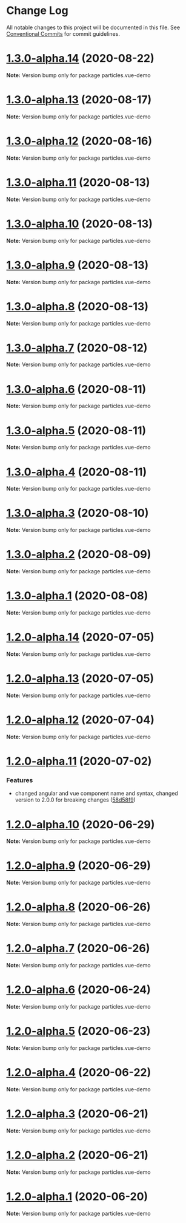 # Change Log

All notable changes to this project will be documented in this file.
See [Conventional Commits](https://conventionalcommits.org) for commit guidelines.

# [1.3.0-alpha.14](https://github.com/matteobruni/tsparticles/compare/particles.vue-demo@1.2.9...particles.vue-demo@1.3.0-alpha.14) (2020-08-22)

**Note:** Version bump only for package particles.vue-demo





# [1.3.0-alpha.13](https://github.com/matteobruni/tsparticles/compare/particles.vue-demo@1.3.0-alpha.12...particles.vue-demo@1.3.0-alpha.13) (2020-08-17)

**Note:** Version bump only for package particles.vue-demo





# [1.3.0-alpha.12](https://github.com/matteobruni/tsparticles/compare/particles.vue-demo@1.2.8...particles.vue-demo@1.3.0-alpha.12) (2020-08-16)

**Note:** Version bump only for package particles.vue-demo





# [1.3.0-alpha.11](https://github.com/matteobruni/tsparticles/compare/particles.vue-demo@1.3.0-alpha.10...particles.vue-demo@1.3.0-alpha.11) (2020-08-13)

**Note:** Version bump only for package particles.vue-demo





# [1.3.0-alpha.10](https://github.com/matteobruni/tsparticles/compare/particles.vue-demo@1.3.0-alpha.9...particles.vue-demo@1.3.0-alpha.10) (2020-08-13)

**Note:** Version bump only for package particles.vue-demo





# [1.3.0-alpha.9](https://github.com/matteobruni/tsparticles/compare/particles.vue-demo@1.3.0-alpha.8...particles.vue-demo@1.3.0-alpha.9) (2020-08-13)

**Note:** Version bump only for package particles.vue-demo





# [1.3.0-alpha.8](https://github.com/matteobruni/tsparticles/compare/particles.vue-demo@1.3.0-alpha.7...particles.vue-demo@1.3.0-alpha.8) (2020-08-13)

**Note:** Version bump only for package particles.vue-demo





# [1.3.0-alpha.7](https://github.com/matteobruni/tsparticles/compare/particles.vue-demo@1.3.0-alpha.6...particles.vue-demo@1.3.0-alpha.7) (2020-08-12)

**Note:** Version bump only for package particles.vue-demo





# [1.3.0-alpha.6](https://github.com/matteobruni/tsparticles/compare/particles.vue-demo@1.3.0-alpha.5...particles.vue-demo@1.3.0-alpha.6) (2020-08-11)

**Note:** Version bump only for package particles.vue-demo





# [1.3.0-alpha.5](https://github.com/matteobruni/tsparticles/compare/particles.vue-demo@1.3.0-alpha.4...particles.vue-demo@1.3.0-alpha.5) (2020-08-11)

**Note:** Version bump only for package particles.vue-demo





# [1.3.0-alpha.4](https://github.com/matteobruni/tsparticles/compare/particles.vue-demo@1.3.0-alpha.3...particles.vue-demo@1.3.0-alpha.4) (2020-08-11)

**Note:** Version bump only for package particles.vue-demo





# [1.3.0-alpha.3](https://github.com/matteobruni/tsparticles/compare/particles.vue-demo@1.3.0-alpha.2...particles.vue-demo@1.3.0-alpha.3) (2020-08-10)

**Note:** Version bump only for package particles.vue-demo





# [1.3.0-alpha.2](https://github.com/matteobruni/tsparticles/compare/particles.vue-demo@1.3.0-alpha.1...particles.vue-demo@1.3.0-alpha.2) (2020-08-09)

**Note:** Version bump only for package particles.vue-demo





# [1.3.0-alpha.1](https://github.com/matteobruni/tsparticles/compare/particles.vue-demo@1.2.7...particles.vue-demo@1.3.0-alpha.1) (2020-08-08)

**Note:** Version bump only for package particles.vue-demo





# [1.2.0-alpha.14](https://github.com/matteobruni/tsparticles/compare/particles.vue-demo@1.2.0-alpha.13...particles.vue-demo@1.2.0-alpha.14) (2020-07-05)

**Note:** Version bump only for package particles.vue-demo





# [1.2.0-alpha.13](https://github.com/matteobruni/tsparticles/compare/particles.vue-demo@1.2.0-alpha.12...particles.vue-demo@1.2.0-alpha.13) (2020-07-05)

**Note:** Version bump only for package particles.vue-demo





# [1.2.0-alpha.12](https://github.com/matteobruni/tsparticles/compare/particles.vue-demo@1.2.0-alpha.11...particles.vue-demo@1.2.0-alpha.12) (2020-07-04)

**Note:** Version bump only for package particles.vue-demo





# [1.2.0-alpha.11](https://github.com/matteobruni/tsparticles/compare/particles.vue-demo@1.1.2...particles.vue-demo@1.2.0-alpha.11) (2020-07-02)


### Features

* changed angular and vue component name and syntax, changed version to 2.0.0 for breaking changes ([58d58f9](https://github.com/matteobruni/tsparticles/commit/58d58f9a37a116cab7ad656331f59ee9236ccf1b))





# [1.2.0-alpha.10](https://github.com/matteobruni/tsparticles/compare/particles.vue-demo@1.2.0-alpha.9...particles.vue-demo@1.2.0-alpha.10) (2020-06-29)

**Note:** Version bump only for package particles.vue-demo





# [1.2.0-alpha.9](https://github.com/matteobruni/tsparticles/compare/particles.vue-demo@1.2.0-alpha.8...particles.vue-demo@1.2.0-alpha.9) (2020-06-29)

**Note:** Version bump only for package particles.vue-demo





# [1.2.0-alpha.8](https://github.com/matteobruni/tsparticles/compare/particles.vue-demo@1.2.0-alpha.7...particles.vue-demo@1.2.0-alpha.8) (2020-06-26)

**Note:** Version bump only for package particles.vue-demo





# [1.2.0-alpha.7](https://github.com/matteobruni/tsparticles/compare/particles.vue-demo@1.2.0-alpha.6...particles.vue-demo@1.2.0-alpha.7) (2020-06-26)

**Note:** Version bump only for package particles.vue-demo





# [1.2.0-alpha.6](https://github.com/matteobruni/tsparticles/compare/particles.vue-demo@1.2.0-alpha.5...particles.vue-demo@1.2.0-alpha.6) (2020-06-24)

**Note:** Version bump only for package particles.vue-demo





# [1.2.0-alpha.5](https://github.com/matteobruni/tsparticles/compare/particles.vue-demo@1.1.1...particles.vue-demo@1.2.0-alpha.5) (2020-06-23)

**Note:** Version bump only for package particles.vue-demo





# [1.2.0-alpha.4](https://github.com/matteobruni/tsparticles/compare/particles.vue-demo@1.1.0...particles.vue-demo@1.2.0-alpha.4) (2020-06-22)

**Note:** Version bump only for package particles.vue-demo





# [1.2.0-alpha.3](https://github.com/matteobruni/tsparticles/compare/particles.vue-demo@1.1.0...particles.vue-demo@1.2.0-alpha.3) (2020-06-21)

**Note:** Version bump only for package particles.vue-demo





# [1.2.0-alpha.2](https://github.com/matteobruni/tsparticles/compare/particles.vue-demo@1.1.0...particles.vue-demo@1.2.0-alpha.2) (2020-06-21)

**Note:** Version bump only for package particles.vue-demo





# [1.2.0-alpha.1](https://github.com/matteobruni/tsparticles/compare/particles.vue-demo@1.1.0...particles.vue-demo@1.2.0-alpha.1) (2020-06-20)

**Note:** Version bump only for package particles.vue-demo
